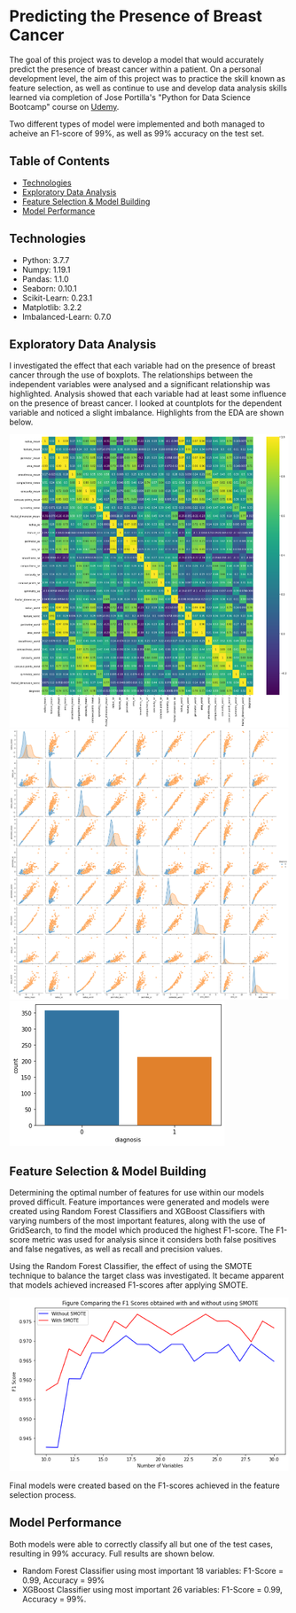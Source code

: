 # Predicting the Presence of Breast Cancer

The goal of this project was to develop a model that would accurately predict the presence of breast cancer within a patient. On a personal development level, the aim of this project was to practice the skill known as feature selection, as well as continue to use and develop data analysis skills learned via completion of Jose Portilla's "Python for Data Science Bootcamp" course on [Udemy](https://www.udemy.com/course/python-for-data-science-and-machine-learning-bootcamp/learn/lecture/17739846?start=0).

Two different types of model were implemented and both managed to acheive an F1-score of 99%, as well as 99% accuracy on the test set. 

## Table of Contents

* [Technologies](#technologies)
* [Exploratory Data Analysis](#exploratory_data_analysis)
* [Feature Selection & Model Building](#feature_selection_&_model_building)
* [Model Performance](#model_performance)

## Technologies

* Python: 3.7.7
* Numpy: 1.19.1
* Pandas: 1.1.0
* Seaborn: 0.10.1
* Scikit-Learn: 0.23.1
* Matplotlib: 3.2.2
* Imbalanced-Learn: 0.7.0

## Exploratory Data Analysis

I investigated the effect that each variable had on the presence of breast cancer through the use of boxplots. The relationships between the independent variables were analysed and a significant relationship was highlighted. Analysis showed that each variable had at least some influence on the presence of breast cancer. I looked at countplots for the dependent variable and noticed a slight imbalance. Highlights from the EDA are shown below.

![alt text](https://github.com/sykes14596/Breast_Cancer_Prediciton/blob/master/Images/correlation_matrix.png "Correlation Matrix")
![alt text](https://github.com/sykes14596/Breast_Cancer_Prediciton/blob/master/Images/rad_area_per_pairplot.png "pairplot")
![alt text](https://github.com/sykes14596/Breast_Cancer_Prediciton/blob/master/Images/diagnosis_countplot.png "Countplot")

## Feature Selection & Model Building

Determining the optimal number of features for use within our models proved difficult. Feature importances were generated and models were created using Random Forest Classifiers and XGBoost Classifiers with varying numbers of the most important features, along with the use of GridSearch,  to find the model which produced the highest F1-score. The F1-score metric was used for analysis since it considers both false positives and false negatives, as well as recall and precision values. 

Using the Random Forest Classifier, the effect of using the SMOTE technique to balance the target class was investigated. It became apparent that models achieved increased F1-scores after applying SMOTE. 

![alt text](https://github.com/sykes14596/Breast_Cancer_Prediciton/blob/master/Images/RFC_SMOTE_plot.png "SMOTE Plot")

Final models were created based on the F1-scores achieved in the feature selection process. 

## Model Performance

Both models were able to correctly classify all but one of the test cases, resulting in 99% accuracy. Full results are shown below.

* Random Forest Classifier using most important 18 variables: F1-Score = 0.99, Accuracy = 99%
* XGBoost Classifier using most important 26 variables: F1-Score = 0.99, Accuracy = 99%.
